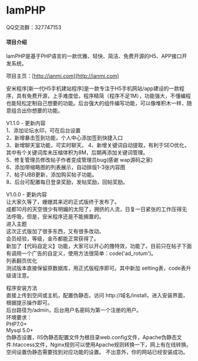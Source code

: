 # IamPHP

QQ交流群：327747153

#### 项目介绍

IamPHP是基于PHP语言的一款优雅、轻快、简洁、免费开源的H5、APP接口开发系统。

项目主页：[http://ianmi.com](http://ianmi.com)

安米程序[新一代H5手机建站程序]是一款专注于H5手机网站/app建设的一款程序，具有免费开源，上手难度低，程序精简（程序不足1M），功能强大，不懂编程也能轻松定制自己想要的功能。后台强大的组件编写功能，可以像堆积木一样，随意组合出你想要的功能。
    
V1.1.0 - 更新内容   
1、添加论坛水印，可在后台设置   
2、新增暴击签到功能，个人中心添加签到快捷入口   
3、新增聊天室功能，可实时聊天。 
4、新增关键词自动提取，有利于SEO优化，其中有个关键词库未压缩体积为8M，后期再添加关键词管理。    
5、修复管理员修改帖子作者变成管理员bug(感谢 wap源码之家)    
6、添加带缩略图的列表展示，自动排版1-3张内容图  
7、帖子UBB更新，添加购买帖子功能。  
8、后台可配置每日登录奖励，发帖奖励，回帖奖励。 

V1.0.0 - 更新内容   
让大家久等了，姗姗其来迟的正式版终于发布了。    
成都10月的天空很少有明媚的太阳了，拥挤的人流，日复一日紧张的工作压得无法呼吸，但是，安米程序还是不能搁置的。    
进入主题    
这次正式版加了很多东西，又有很多改动。  
会员经验，等级，金币都能正常获得了。    
新加了【代码自定义】功能，大家可以开心的撸特效，功能了。目前只在帖子下面有调用一个广告的自定义，使用方法很简单：code('ad_rotum')。  
列表翻页优化    
测试版本直接保留原数据库，用正式版程序即可。其中新加 setting表，code表升级请注意。  

程序安装方法    
直接上传到空间或主机，配置伪静态，访问 http:\/\/域名/install，进入安装界面，根据提示操作即可。    
后台路径为/admin，后台用户名密码为第一个注册的用户。    
环境要求：  
 PHP7.0+    
Mysql 5.0+  
伪静态设置，IIS伪静态配置文件为根目录web.config文件，Apache伪静态文件.htaccess文件，Nginx规则可以使用Apache规则转换一下，网上有在线转换。空间设置伪静态需要找到对应功能的设置。
不出意外，你的网站已经安装成功。